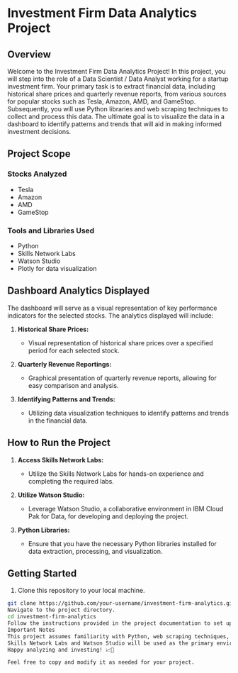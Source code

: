 # Investment Firm Data Analytics Project

## Overview

Welcome to the Investment Firm Data Analytics Project! In this project, you will step into the role of a Data Scientist / Data Analyst working for a startup investment firm. Your primary task is to extract financial data, including historical share prices and quarterly revenue reports, from various sources for popular stocks such as Tesla, Amazon, AMD, and GameStop. Subsequently, you will use Python libraries and web scraping techniques to collect and process this data. The ultimate goal is to visualize the data in a dashboard to identify patterns and trends that will aid in making informed investment decisions.

## Project Scope

### Stocks Analyzed
- Tesla
- Amazon
- AMD
- GameStop

### Tools and Libraries Used
- Python
- Skills Network Labs
- Watson Studio
- Plotly for data visualization

## Dashboard Analytics Displayed

The dashboard will serve as a visual representation of key performance indicators for the selected stocks. The analytics displayed will include:

1. **Historical Share Prices:**
   - Visual representation of historical share prices over a specified period for each selected stock.

2. **Quarterly Revenue Reportings:**
   - Graphical presentation of quarterly revenue reports, allowing for easy comparison and analysis.

3. **Identifying Patterns and Trends:**
   - Utilizing data visualization techniques to identify patterns and trends in the financial data.

## How to Run the Project

1. **Access Skills Network Labs:**
   - Utilize the Skills Network Labs for hands-on experience and completing the required labs.

2. **Utilize Watson Studio:**
   - Leverage Watson Studio, a collaborative environment in IBM Cloud Pak for Data, for developing and deploying the project.

3. **Python Libraries:**
   - Ensure that you have the necessary Python libraries installed for data extraction, processing, and visualization.

## Getting Started

1. Clone this repository to your local machine.

```bash
git clone https://github.com/your-username/investment-firm-analytics.git
Navigate to the project directory.
cd investment-firm-analytics
Follow the instructions provided in the project documentation to set up your environment and run the scripts for data extraction and dashboard creation.
Important Notes
This project assumes familiarity with Python, web scraping techniques, and data visualization using Plotly.
Skills Network Labs and Watson Studio will be used as the primary environments for hands-on learning and project development.
Happy analyzing and investing! 📈💼

Feel free to copy and modify it as needed for your project.
